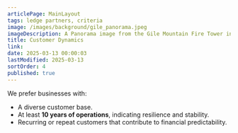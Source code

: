 ```yaml
---
articlePage: MainLayout
tags: ledge partners, criteria
image: /images/background/gile_panorama.jpeg
imageDescription: A Panorama image from the Gile Mountain Fire Tower in Norwich, VT
title: Customer Dynamics
link:
date: 2025-03-13 00:00:03
lastModified: 2025-03-13
sortOrder: 4
published: true
---  
```

We prefer businesses with:
- A diverse customer base.
- At least **10 years of operations**, indicating resilience and stability.
- Recurring or repeat customers that contribute to financial predictability.
